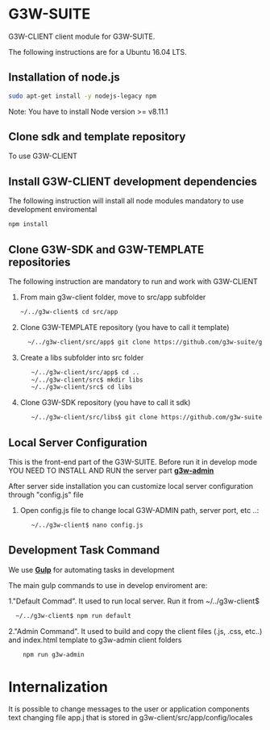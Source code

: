 # G3W-SUITE

G3W-CLIENT client module for G3W-SUITE.


The following instructions are for a Ubuntu 16.04 LTS.

## Installation of node.js

```bash
sudo apt-get install -y nodejs-legacy npm
```

Note: You have to install Node version >= v8.11.1


## Clone sdk and template repository

To use G3W-CLIENT

## Install G3W-CLIENT development dependencies

The following instruction will install all node modules mandatory to use development enviromental

```bash
npm install
```
## Clone G3W-SDK and G3W-TEMPLATE repositories

The following instruction are mandatory to run and work with G3W-CLIENT

1) From main g3w-client folder, move to src/app subfolder
   ```bash
   ~/../g3w-client$ cd src/app
   ```
2) Clone G3W-TEMPLATE repository (you have to call it template)
    ```bash
      ~/../g3w-client/src/app$ git clone https://github.com/g3w-suite/g3w-client-template-lte.git template
      ```
3) Create a libs subfolder into src folder
   ```bash
      ~/../g3w-client/src/app$ cd ..
      ~/../g3w-client/src$ mkdir libs
      ~/../g3w-client/src$ cd libs
    ```
4) Clone G3W-SDK repository (you have to call it sdk)

    ```bash
       ~/../g3w-client/src/libs$ git clone https://github.com/g3w-suite/g3w-client-sdk.git sdk
     ```
## Local Server Configuration

This is the front-end part of the G3W-SUITE. Before run it in develop mode YOU NEED TO INSTALL AND RUN the server part  [**g3w-admin**](https://github.com/g3w-suite/g3w-admin)

After server side installation you can customize local server configuration through "config.js" file


1) Open config.js file to change local G3W-ADMIN path, server port, etc ..:

    ```bash
       ~/../g3w-client$ nano config.js
     ```


## Development Task Command


We use [**Gulp**](https://gulpjs.com/)  for automating tasks in development


The main gulp commands to use in develop enviroment are:

1."Default Commad". It used to run local server. Run it from ~/../g3w-client$

  ```bash
    ~/../g3w-client$ npm run default
  ```
2."Admin Command". It used to build and copy the client files (.js, .css, etc..) and index.html template to g3w-admin client folders

  ```bash
      npm run g3w-admin
   ```

# Internalization

It is possible to change messages to the user or application components text changing file app.j
that is stored in g3w-client/src/app/config/locales



